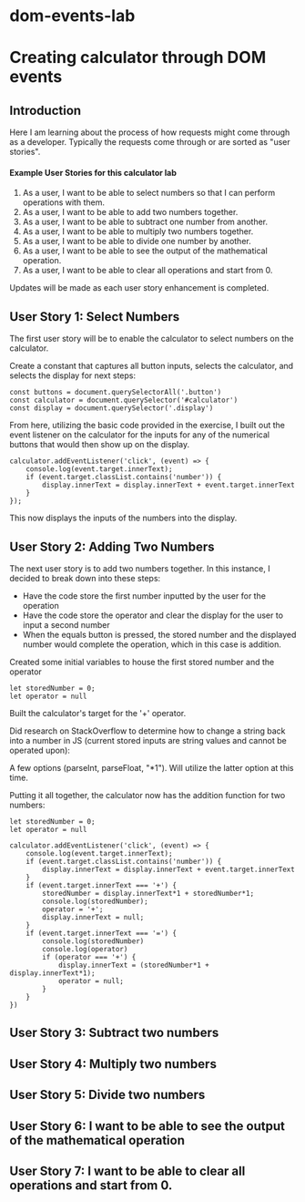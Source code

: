 # dom-events-lab
<h1>Creating calculator through DOM events</h1>

<h2>Introduction</h2>
Here I am learning about the process of how requests might come through as a developer.  Typically the requests come through or are sorted as "user stories".

<h4>Example User Stories for this calculator lab</h4>

1. As a user, I want to be able to select numbers so that I can perform operations with them.
2. As a user, I want to be able to add two numbers together.
3. As a user, I want to be able to subtract one number from another.
4. As a user, I want to be able to multiply two numbers together.
5. As a user, I want to be able to divide one number by another.
6. As a user, I want to be able to see the output of the mathematical operation.
7. As a user, I want to be able to clear all operations and start from 0.

Updates will be made as each user story enhancement is completed.

<h2> User Story 1: Select Numbers </h2>

The first user story will be to enable the calculator to select numbers on the calculator.

Create a constant that captures all button inputs, selects the calculator, and selects the display for next steps:
``` JS
const buttons = document.querySelectorAll('.button')
const calculator = document.querySelector('#calculator')
const display = document.querySelector('.display')
```
From here, utilizing the basic code provided in the exercise, I built out the event listener on the calculator for the inputs for any of the numerical buttons that would then show up on the display.

``` JS
calculator.addEventListener('click', (event) => {
    console.log(event.target.innerText);
    if (event.target.classList.contains('number')) {
        display.innerText = display.innerText + event.target.innerText
    }
});
```
This now displays the inputs of the numbers into the display.

<h2> User Story 2: Adding Two Numbers </h2>

The next user story is to add two numbers together.  In this instance, I decided to break down into these steps:

* Have the code store the first number inputted by the user for the operation
* Have the code store the operator and clear the display for the user to input a second number
* When the equals button is pressed, the stored number and the displayed number would complete the operation, which in this case is addition.

Created some initial variables to house the first stored number and the operator
``` JS
let storedNumber = 0;
let operator = null
```

Built the calculator's target for the '+' operator.

Did research on StackOverflow to determine how to change a string back into a number in JS (current stored inputs are string values and cannot be operated upon):

A few options (parseInt, parseFloat, "*1").  Will utilize the latter option at this time.

Putting it all together, the calculator now has the addition function for two numbers:

``` JS
let storedNumber = 0;
let operator = null

calculator.addEventListener('click', (event) => {
    console.log(event.target.innerText);
    if (event.target.classList.contains('number')) {
        display.innerText = display.innerText + event.target.innerText
    }
    if (event.target.innerText === '+') {
        storedNumber = display.innerText*1 + storedNumber*1;
        console.log(storedNumber);
        operator = '+';
        display.innerText = null;
    }
    if (event.target.innerText === '=') {
        console.log(storedNumber)
        console.log(operator)
        if (operator === '+') {
            display.innerText = (storedNumber*1 + display.innerText*1);
            operator = null;
        }
    }
})
```

<h2>User Story 3: Subtract two numbers</h2>

<h2>User Story 4: Multiply two numbers</h2>

<h2>User Story 5: Divide two numbers</h2>

<h2>User Story 6: I want to be able to see the output of the mathematical operation</h2>

<h2>User Story 7: I want to be able to clear all operations and start from 0.</h2>